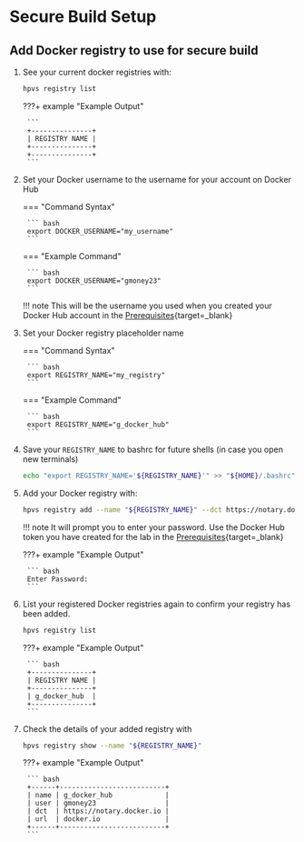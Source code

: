 # Secure Build Setup

## Add Docker registry to use for secure build

1. See your current docker registries with:

    ``` bash
    hpvs registry list
    ```

    ???+ example "Example Output"

        ```
        +---------------+
        | REGISTRY NAME |
        +---------------+
        +---------------+
        ```
    

2. Set your Docker username to the username for your account on Docker Hub

    === "Command Syntax"

        ``` bash
        export DOCKER_USERNAME="my_username"
        ```

    === "Example Command"

        ``` bash
        export DOCKER_USERNAME="gmoney23"
        ```
    
    !!! note 
        This will be the username you used when you created your Docker Hub account in the [Prerequisites](../prerequisites.md#Create-a-Docker-Hub){target=_blank}

3. Set your Docker registry placeholder name 

    === "Command Syntax"

        ``` bash
        export REGISTRY_NAME="my_registry"
        ```

    === "Example Command"

        ``` bash
        export REGISTRY_NAME="g_docker_hub"
        ```

4. Save your `REGISTRY_NAME` to bashrc for future shells (in case you open new terminals)

    ``` bash
    echo "export REGISTRY_NAME='${REGISTRY_NAME}'" >> "${HOME}/.bashrc"
    ```

5. Add your Docker registry with:

    ``` bash
    hpvs registry add --name "${REGISTRY_NAME}" --dct https://notary.docker.io --url docker.io --user "${DOCKER_USERNAME}"
    ```

    !!! note 
        It will prompt you to enter your password. Use the Docker Hub token you have created for the lab in the [Prerequisites](../prerequisites.md#Create-a-GitHub){target=_blank}

    ???+ example "Example Output"

        ``` bash
        Enter Password: 
        ```

6. List your registered Docker registries again to confirm your registry has been added.

    ``` bash
    hpvs registry list
    ```

    ???+ example "Example Output"

        ``` bash
        +---------------+
        | REGISTRY NAME |
        +---------------+
        | g_docker_hub  |
        +---------------+
        ```

7. Check the details of your added registry with 

    ``` bash
    hpvs registry show --name "${REGISTRY_NAME}"
    ```

    ???+ example "Example Output"

        ``` bash
        +------+--------------------------+
        | name | g_docker_hub             |
        | user | gmoney23                 |
        | dct  | https://notary.docker.io |
        | url  | docker.io                |
        +------+--------------------------+
        ```
